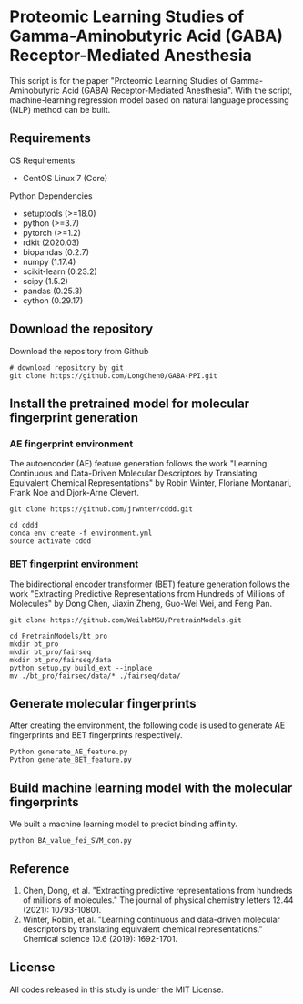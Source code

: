 # Proteomic Learning Studies of Gamma-Aminobutyric Acid (GABA) Receptor-Mediated Anesthesia
This script is for the paper "Proteomic Learning Studies of Gamma-Aminobutyric Acid (GABA) Receptor-Mediated Anesthesia". With the script, machine-learning regression model based on natural language processing (NLP) method can be built.
## Requirements
OS Requirements
* CentOS Linux 7 (Core)

Python Dependencies
* setuptools (>=18.0)
* python (>=3.7)
* pytorch (>=1.2)
* rdkit (2020.03)
* biopandas (0.2.7)
* numpy (1.17.4)
* scikit-learn (0.23.2)
* scipy (1.5.2)
* pandas (0.25.3)
* cython (0.29.17)
## Download the repository
Download the repository from Github
```
# download repository by git  
git clone https://github.com/LongChen0/GABA-PPI.git
```
## Install the pretrained model for molecular fingerprint generation
### AE fingerprint environment
The autoencoder (AE) feature generation follows the work "Learning Continuous and Data-Driven Molecular Descriptors by Translating Equivalent Chemical Representations" by Robin Winter, Floriane Montanari, Frank Noe and Djork-Arne Clevert.
```
git clone https://github.com/jrwnter/cddd.git

cd cddd
conda env create -f environment.yml
source activate cddd
```
### BET fingerprint environment
The bidirectional encoder transformer (BET) feature generation follows the work "Extracting Predictive Representations from Hundreds of Millions of Molecules" by Dong Chen, Jiaxin Zheng, Guo-Wei Wei, and Feng Pan.
```
git clone https://github.com/WeilabMSU/PretrainModels.git

cd PretrainModels/bt_pro
mkdir bt_pro
mkdir bt_pro/fairseq
mkdir bt_pro/fairseq/data
python setup.py build_ext --inplace
mv ./bt_pro/fairseq/data/* ./fairseq/data/
```
## Generate molecular fingerprints
After creating the environment, the following code is used to generate AE fingerprints and BET fingerprints respectively.
```
Python generate_AE_feature.py
Python generate_BET_feature.py
```

## Build machine learning model with the molecular fingerprints
We built a machine learning model to predict binding affinity.
```
python BA_value_fei_SVM_con.py
```
## Reference
1. Chen, Dong, et al. "Extracting predictive representations from hundreds of millions of molecules." The journal of physical chemistry letters 12.44 (2021): 10793-10801.
2. Winter, Robin, et al. "Learning continuous and data-driven molecular descriptors by translating equivalent chemical representations." Chemical science 10.6 (2019): 1692-1701.

## License
All codes released in this study is under the MIT License.
